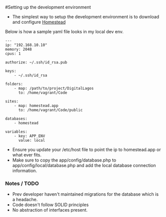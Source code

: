 #Setting up the development environment

 - The simplest way to setup the development environment is to download and configure [Homestead](http://laravel.com/docs/4.2/homestead)
 
 Below is how a sample yaml file looks in my local dev env.
 
 ~~~
 ---
 ip: "192.168.10.10"
 memory: 2048
 cpus: 1
 
 authorize: ~/.ssh/id_rsa.pub
 
 keys:
     - ~/.ssh/id_rsa
 
 folders:
     - map: /path/to/project/DigitalLagos
       to: /home/vagrant/Code
 
 sites:
     - map: homestead.app
       to: /home/vagrant/Code/public
 
 databases:
     - homestead
 
 variables:
     - key: APP_ENV
       value: local
~~~

- Ensure you update your /etc/host file to point the ip to homestead.app or what ever fits.
- Make sure to copy the app/config/database.php to app/config/local/database.php and add the local database 
connection information.

### Notes / TODO

- Prev developer haven't maintained migrations for the database which is a headache. 
- Code doesn't follow SOLID principles 
- No abstraction of interfaces present. 
